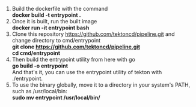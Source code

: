 1) Build the dockerfile with the command<br>
   	**docker build -t entrypoint .**
2) Once it is built, run the built image<br>
   	**docker run -it entrypoint bash**
3) Clone this repository https://github.com/tektoncd/pipeline.git and change directory to cmd/entrypoint<br>
   	**git clone https://github.com/tektoncd/pipeline.git<br>
   	cd cmd/entrypoint**<br>
4) Then build the entrypoint utility from here with go<br>
   	**go build -o entrypoint**<br>
   And that's it, you can use the entrypoint utility of tekton with ./entrypoint.<br>
5) To use the binary globally, move it to a directory in your system's PATH, such as /usr/local/bin:<br>
   	**sudo mv entrypoint /usr/local/bin/**
